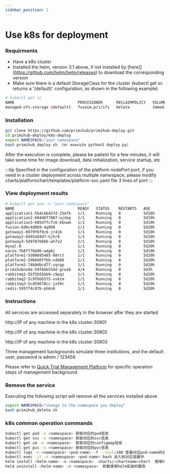 ```yaml
---
sidebar_position: 2
---
```


# Use k8s for deployment

### Requirments

- Have a k8s cluster
- Installed the helm, version 3.1 above, if not installed by [here]](https://github.com/helm/helm/releases) to download the corresponding version
- Make sure there is a default StorageClass for the cluster (kubectl get sc returns a '(default)' configuration, as shown in the following example)

```bash
# kubectl get sc
NAME                            PROVISIONER      RECLAIMPOLICY   VOLUMEBINDINGMODE   ALLOWVOLUMEEXPANSION   AGE
managed-nfs-storage (default)   fuseim.pri/ifs   Delete          Immediate           false                  19d
```

### Installation

```bash
git clone https://github.com/primihub/primihub-deploy.git
cd primihub-deploy/k8s-deploy
export NAMESPACE="your namespace"
bash primihub_deploy.sh （or execute python3 deploy.py）
```

After the execution is complete, please be patient for a few minutes, it will take some time for image download, data initialization, service startup, etc

:::tip
Specified in the configuration of the platform nodePort port, if you need in a cluster deployment across multiple namespace, please modify charts/platformchart/templates/platform-svc.yaml file 3 lines of port
:::

### View deployment results

```bash
# kubectl get pod -n "your namespace"
NAME                            READY   STATUS    RESTARTS   AGE
application1-5b4c6b457d-25mfk   1/1     Running   0          5d18h
application2-68446f7887-wjdxp   1/1     Running   0          5d19h
application3-685d7fc7c6-kbnwm   1/1     Running   0          5d19h
fusion-6d6c4d8b9-4q999          1/1     Running   0          5d20h
gateway1-6979f6f9c6-jr4jb       1/1     Running   0          5d18h
gateway2-8d954d4d7-kjhr8        1/1     Running   0          5d18h
gateway3-5d978768bb-wh7v2       1/1     Running   0          5d18h
mysql-0                         1/1     Running   0          5d20h
nacos-7b8f776d46-wdg6j          1/1     Running   0          5d19h
platform1-5d98695485-98rct      1/1     Running   0          5d20h
platform2-59b666ffbb-n4b86      1/1     Running   0          5d20h
platform3-74b9dbcd7f-sqrgp      1/1     Running   0          5d20h
primihubnode-59fbbb554d-grwzb   4/4     Running   0          5d3h
rabbitmq1-55f5b55bb9-c9pqz      1/1     Running   0          5d20h
rabbitmq2-5c9fbbb575-vsktm      1/1     Running   0          5d20h
rabbitmq3-5cd59678cc-jx59r      1/1     Running   0          5d20h
redis-595ff4c87b-ph6n6          1/1     Running   0          5d20h
```

### Instructions 

All services are accessed separately in the browser after they are started

http://IP of any machine in the k8s cluster:30801

http://IP of any machine in the k8s cluster:30802

http://IP of any machine in the k8s cluster:30803

Three management backgrounds simulate three institutions, and the default user, password is admin / 123456

Please refer to [Quick Trial Management Platform](/docs/quick-start-platform) for specific operation steps of management background.

### Remove the service

Executing the following script will remove all the services installed above
```bash
export NAMESPACE="change to the namespace you deploy"
bash primihub_delete.sh
```

### k8s common operation commands

```bash
kubectl get pod -n <namespace> 获取对应的pod信息
kubectl get svc -n <namespace> 获取对应的svc信息
kubectl get cm -n <namespace>  获取对应的configmap信息
kubectl get pvc -n <namespace> 获取对应的pvc信息
kubectl logs -n <namespace> <pod-name> -f --tail=100 查看对应pod-name的日志
kubectl exec -it -n <namespace> <pod-name> bash 进入到对应容器中
helm install <helm-name> -n <namespace>  charts/<chartname>chart  使用helm安装对应chart中的服务
helm uninstall <helm-name> -n <namespace>  卸载使用helm安装的服务
```